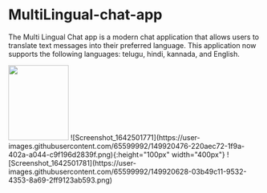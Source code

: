 # MultiLingual-chat-app
The Multi Lingual Chat app is a modern chat application that allows users to translate text messages into their preferred language. This application now supports the following languages: telugu, hindi, kannada, and English.

<img src="https://user-images.githubusercontent.com/65599992/149920476-220aec72-1f9a-402a-a044-c9f196d2839f.png" width=120 height=150>
![Screenshot_1642501771](https://user-images.githubusercontent.com/65599992/149920476-220aec72-1f9a-402a-a044-c9f196d2839f.png){:height="100px" width="400px"}
![Screenshot_1642501781](https://user-images.githubusercontent.com/65599992/149920628-03b49c11-9532-4353-8a69-2ff9123ab593.png)
